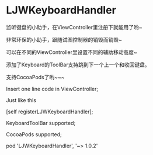 # LJWKeyboardHandler

监听键盘的小助手，在ViewController里注册下就能用了哟~

非常环保的小助手，跟随试图控制器的销毁而销毁~

可以在不同的ViewController里设置不同的辅助移动高度~

添加了Keyboard的ToolBar支持跳到下一个上一个和收回键盘。

支持CocoaPods了哟~~~

Insert one line code in ViewController;

Just like this

[self registerLJWKeyboardHandler];

KeyboardToolBar supported;

CocoaPods supported;

pod 'LJWKeyboardHandler', '~> 1.0.2'





